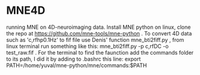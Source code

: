 # MNE4D
running MNE on 4D-neuroimaging data. Install MNE python on linux, clone the repo at https://github.com/mne-tools/mne-python . To convert 4D data such as 'c,rfhp0.1Hz' to fif file use Denis' function mne_bti2fiff.py ,  from linux terminal run something like this: mne_bti2fiff.py -p c,rfDC -o test_raw.fif .  For the terminal to find the faunction add the commands folder to its path, I did it by adding to .bashrc this line:
export PATH=/home/yuval/mne-python/mne/commands:$PATH
